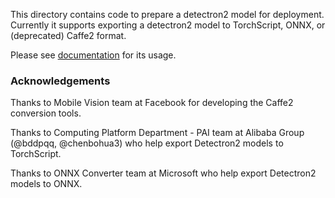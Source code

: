 
This directory contains code to prepare a detectron2 model for deployment.
Currently it supports exporting a detectron2 model to TorchScript, ONNX, or (deprecated) Caffe2 format.

Please see [documentation](https://detectron2.readthedocs.io/tutorials/deployment.html) for its usage.


### Acknowledgements

Thanks to Mobile Vision team at Facebook for developing the Caffe2 conversion tools.

Thanks to Computing Platform Department - PAI team at Alibaba Group (@bddpqq, @chenbohua3) who
help export Detectron2 models to TorchScript.

Thanks to ONNX Converter team at Microsoft who help export Detectron2 models to ONNX.
